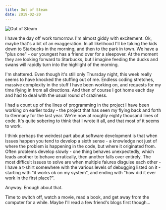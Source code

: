 ```yaml
---
title: Out of Steam
date: 2019-02-20
---
```


![Out of Steam](https://source.unsplash.com/4v9Kk01mEbY/1600x900)

I have the day off work tomorrow. I'm almost giddy with excitement. Ok, maybe that's a bit of an exaggeration. In all likelihood I'll be taking the kids down to Starbucks in the morning, and then to the park in town. We have a "plus one" - our youngest has a friend over for a sleepover. At the moment they are looking forward to Starbucks, but I imagine feeding the ducks and swans will rapidly turn into the highlight of the morning.

I'm shattered. Even though it's still only Thursday night, this week really seems to have knocked the stuffing out of me. Endless coding stretches, massive complexity in the stuff I have been working on, and requests for my time flying in from all directions. And then of course I got home each day and had to deal with the usual round of craziness.

I had a count up of the lines of programming in the project I have been working on earlier today - the project that has seen my flying back and forth to Germany for the last year. We're now at roughly eighty thousand lines of code. It's quite sobering to think that I wrote it all, and that most of it seems to work.

I think perhaps the weirdest part about software development is that when issues happen you tend to develop a sixth sense - a knowledge not just of where the problem is happening in the code, but where it originated from. Often problems develop slowly - one thing behaves unexpectedly, which leads another to behave erratically, then another falls over entirely. The most difficult issues to solve are when multiple faiures disguise each other - I have a t-shirt somewhere with the various levels of debugging listed on it - starting with "it works ok on my system", and ending with "how did it ever work in the first place?".

Anyway. Enough about that.

Time to switch off, watch a movie, read a book, and get away from the computer for a while. Maybe I'll read a few friend's blogs first though...